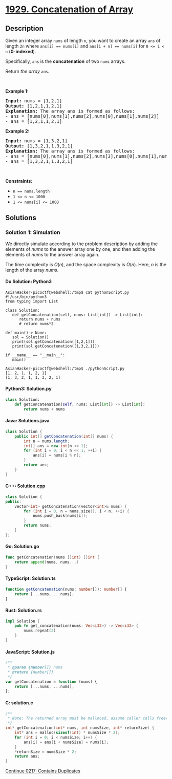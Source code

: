 # [1929. Concatenation of Array](https://leetcode.com/problems/concatenation-of-array)

## Description
<p>Given an integer array <code>nums</code> of length <code>n</code>, you want to create an array <code>ans</code> of length <code>2n</code> where <code>ans[i] == nums[i]</code> and <code>ans[i + n] == nums[i]</code> for <code>0 &lt;= i &lt; n</code> (<strong>0-indexed</strong>).</p>

<p>Specifically, <code>ans</code> is the <strong>concatenation</strong> of two <code>nums</code> arrays.</p>

<p>Return <em>the array </em><code>ans</code>.</p>

<p>&nbsp;</p>
<p><strong class="example">Example 1:</strong></p>

<pre>
<strong>Input:</strong> nums = [1,2,1]
<strong>Output:</strong> [1,2,1,1,2,1]
<strong>Explanation:</strong> The array ans is formed as follows:
- ans = [nums[0],nums[1],nums[2],nums[0],nums[1],nums[2]]
- ans = [1,2,1,1,2,1]</pre>

<p><strong class="example">Example 2:</strong></p>

<pre>
<strong>Input:</strong> nums = [1,3,2,1]
<strong>Output:</strong> [1,3,2,1,1,3,2,1]
<strong>Explanation:</strong> The array ans is formed as follows:
- ans = [nums[0],nums[1],nums[2],nums[3],nums[0],nums[1],nums[2],nums[3]]
- ans = [1,3,2,1,1,3,2,1]
</pre>

<p>&nbsp;</p>
<p><strong>Constraints:</strong></p>

<ul>
	<li><code>n == nums.length</code></li>
	<li><code>1 &lt;= n &lt;= 1000</code></li>
	<li><code>1 &lt;= nums[i] &lt;= 1000</code></li>
</ul>

## Solutions

### Solution 1: Simulation

We directly simulate according to the problem description by adding the elements of $\textit{nums}$ to the answer array one by one, and then adding the elements of $\textit{nums}$ to the answer array again.

The time complexity is $O(n)$, and the space complexity is $O(n)$. Here, $n$ is the length of the array $\textit{nums}$.

#### Du Solution: Python3
```
AsianHacker-picoctf@webshell:/tmp$ cat pythonScript.py 
#!/usr/bin/python3
from typing import List

class Solution:
   def getConcatenation(self, nums: List[int]) -> List[int]:
      return nums + nums
      # return nums*2

def main()-> None:
   sol = Solution()
   print(sol.getConcatenation([1,2,1]))
   print(sol.getConcatenation([1,3,2,1]))

if __name__ == "__main__":
   main()
   
AsianHacker-picoctf@webshell:/tmp$ ./pythonScript.py 
[1, 2, 1, 1, 2, 1]
[1, 3, 2, 1, 1, 3, 2, 1]
```

#### Python3: Solution.py

```python
class Solution:
    def getConcatenation(self, nums: List[int]) -> List[int]:
        return nums + nums
```

#### Java: Solutions.java

```java
class Solution {
    public int[] getConcatenation(int[] nums) {
        int n = nums.length;
        int[] ans = new int[n << 1];
        for (int i = 0; i < n << 1; ++i) {
            ans[i] = nums[i % n];
        }
        return ans;
    }
}
```

#### C++: Solution.cpp

```cpp
class Solution {
public:
    vector<int> getConcatenation(vector<int>& nums) {
        for (int i = 0, n = nums.size(); i < n; ++i) {
            nums.push_back(nums[i]);
        }
        return nums;
    }
};
```

#### Go: Solution.go

```go
func getConcatenation(nums []int) []int {
	return append(nums, nums...)
}
```

#### TypeScript: Solution.ts

```ts
function getConcatenation(nums: number[]): number[] {
    return [...nums, ...nums];
}
```

#### Rust: Solution.rs

```rust
impl Solution {
    pub fn get_concatenation(nums: Vec<i32>) -> Vec<i32> {
        nums.repeat(2)
    }
}
```

#### JavaScript: Solution.js

```js
/**
 * @param {number[]} nums
 * @return {number[]}
 */
var getConcatenation = function (nums) {
    return [...nums, ...nums];
};
```

#### C: solution.c

```c
/**
 * Note: The returned array must be malloced, assume caller calls free().
 */
int* getConcatenation(int* nums, int numsSize, int* returnSize) {
    int* ans = malloc(sizeof(int) * numsSize * 2);
    for (int i = 0; i < numsSize; i++) {
        ans[i] = ans[i + numsSize] = nums[i];
    }
    *returnSize = numsSize * 2;
    return ans;
}
```

[Continue 0217: Contains Duplicates](../../0200-0299/0217.Contains%20Duplicate/README.md)